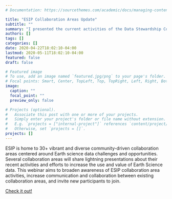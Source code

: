 ```yaml
---
# Documentation: https://sourcethemes.com/academic/docs/managing-content/

title: "ESIP Collaboration Areas Update"
subtitle: ""
summary: "I presented the current activities of the Data Stewardship Committee"
authors: []
tags: []
categories: []
date: 2020-04-22T18:02:10-04:00
lastmod: 2020-05-11T18:02:10-04:00
featured: false
draft: false

# Featured image
# To use, add an image named `featured.jpg/png` to your page's folder.
# Focal points: Smart, Center, TopLeft, Top, TopRight, Left, Right, BottomLeft, Bottom, BottomRight.
image:
  caption: ""
  focal_point: ""
  preview_only: false

# Projects (optional).
#   Associate this post with one or more of your projects.
#   Simply enter your project's folder or file name without extension.
#   E.g. `projects = ["internal-project"]` references `content/project/deep-learning/index.md`.
#   Otherwise, set `projects = []`.
projects: []
---
```

 
ESIP is home to 30+ vibrant and diverse community-driven collaboration areas centered around Earth science data challenges and opportunities. Several collaboration areas will share lightning presentations about their recent activities and efforts to increase the use and value of Earth Science data. This webinar aims to broaden awareness of ESIP collaboration area activities, increase communication and collaboration between existing collaboration areas, and invite new participants to join. 

[Check it out!](https://youtu.be/e_hr_XHlX10?t=787)